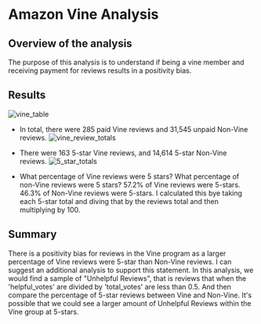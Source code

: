 # Amazon Vine Analysis

## Overview of the analysis
The purpose of this analysis is to understand if being a vine member and receiving payment for reviews results in a positivity bias.

## Results

![vine_table](https://user-images.githubusercontent.com/110419577/212188093-48d8c8c8-fbb1-4622-8aef-7cc67a066776.png)

* In total, there were 285 paid Vine reviews and 31,545 unpaid Non-Vine reviews.
![vine_review_totals](https://user-images.githubusercontent.com/110419577/212186023-97db4e73-34e4-4c27-b1ee-caf2431d4880.png)

* There were 163 5-star Vine reviews, and 14,614 5-star Non-Vine reviews.
![5_star_totals](https://user-images.githubusercontent.com/110419577/212186456-1e2a568e-c243-4efb-8e7e-80353880cf29.png)

* What percentage of Vine reviews were 5 stars? What percentage of non-Vine reviews were 5 stars?
57.2% of Vine reviews were 5-stars. 46.3% of Non-Vine reviews were 5-stars. I calculated this bye taking each 5-star total and diving that by the reviews total and then multiplying by 100.

## Summary

There is a positivity bias for reviews in the Vine program as a larger percentage of Vine reviews were 5-star than Non-Vine reviews. I can suggest an additional analysis to support this statement. In this analysis, we would find a sample of "Unhelpful Reviews", that is reviews that when the 'helpful_votes' are divided by 'total_votes' are less than 0.5. And then compare the percentage of 5-star reviews between Vine and Non-Vine. It's possible that we could see a larger amount of Unhelpful Reviews within the Vine group at 5-stars.
